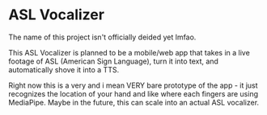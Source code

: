 # ASL Vocalizer

The name of this project isn't officially deided yet lmfao.

This ASL Vocalizer is planned to be a mobile/web app that takes in a live footage of ASL (American Sign Language), turn it into text, and automatically shove it into a TTS.

Right now this is a very and i mean VERY bare prototype of the app - it just recognizes the location of your hand and like where each fingers are using MediaPipe. Maybe in the future, this can scale into an actual ASL vocalizer.